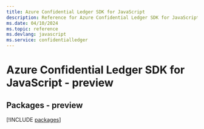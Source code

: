 ```yaml
---
title: Azure Confidential Ledger SDK for JavaScript
description: Reference for Azure Confidential Ledger SDK for JavaScript
ms.date: 04/10/2024
ms.topic: reference
ms.devlang: javascript
ms.service: confidentialledger
---
```

# Azure Confidential Ledger SDK for JavaScript - preview
## Packages - preview
[!INCLUDE [packages](confidential-ledger-index.md)]